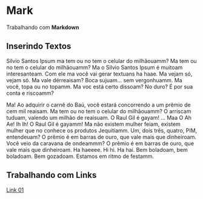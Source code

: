 # Mark
Trabalhando com **Markdown**

## Inserindo Textos
Silvio Santos Ipsum ma tem ou no tem o celular do milhãouamm? Ma tem ou no tem o celular do milhãouamm? Ma o Silvio Santos Ipsum é muitoam interesanteam. Com ele ma você vai gerar textuans ha haae. Ma vejam só, vejam só. Ma vale dérreaisam? Boca sujuam... sem vergonhuamm. Ma você, topa ou no topamm. Ma voc está certo dissoam? No duro? É por sua conta e riscoamm?

 Ma! Ao adquirir o carnê do Baú, você estará concorrendo a um prêmio de cem mil reaisam. Ma tem ou no tem o celular do milhãouamm? O arriscam tuduam, valendo um milhão de reaisuam. O Raul Gil é gayam! ... Maa O Ah Ae! Ih Ih! O Raul Gil é gayamm! Ma não existem mulher feiam, existem mulher que no conhece os produtos Jequitiamm. Um, dois três, quatro, PIM, entendeuam? O prêmio é em barras de ouro, que vale mais que dinheiroam. Você veio da caravana de ondeammm? O prêmio é em barras de ouro, que vale mais que dinheiroam. Ha haeeee. Hi hi. Ha hai. Bem boladoam, bem boladoam. Bem gozadoam. Estamos em ritmo de festamm.

## Trabalhando com Links
[Link 01](http://www.google.com.br "Clique e acesse agora!")